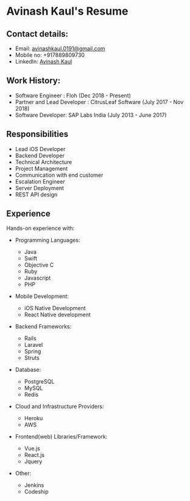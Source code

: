 # Avinash Kaul's Resume


## Contact details:
 
 * Email: avinashkaul.0191@gmail.com
 * Mobile no: +917889809730
 * LinkedIn: [Avinash Kaul](https://www.linkedin.com/in/avinash-kaul-57ab9876/)

## Work History: 

 * Software Engineer : Floh (Dec 2018 - Present) 
 * Partner and Lead Developer : CitrusLeaf Software (July 2017 - Nov 2018)
 * Software Developer: SAP Labs India (July 2013 - June 2017)

## Responsibilities

 * Lead iOS Developer
 * Backend Developer
 * Technical Architecture
 * Project Management
 * Communication with end customer
 * Escalation Engineer
 * Server Deployment
 * REST API design
 
## Experience

Hands-on experience with:
 
 * Programming Languages:
    * Java
    * Swift
    * Objective C
    * Ruby
    * Javascript
    * PHP

 * Mobile Development: 
    * iOS Native Development
    * React Native development

 * Backend Frameworks:
    * Rails
    * Laravel
    * Spring
    * Struts

 * Database:
    * PostgreSQL
    * MySQL
    * Redis
 
 * Cloud and Infrastructure Providers:
    * Heroku
    * AWS
 
 * Frontend(web) Libraries/Framework:
    * Vue.js
    * React.js
    * Jquery
 * Other:
    * Jenkins
    * Codeship







  

